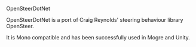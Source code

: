 OpenSteerDotNet

OpenSteerDotNet is a port of Craig Reynolds' steering behaviour library OpenSteer.

It is Mono compatible and has been successfully used in Mogre and Unity.